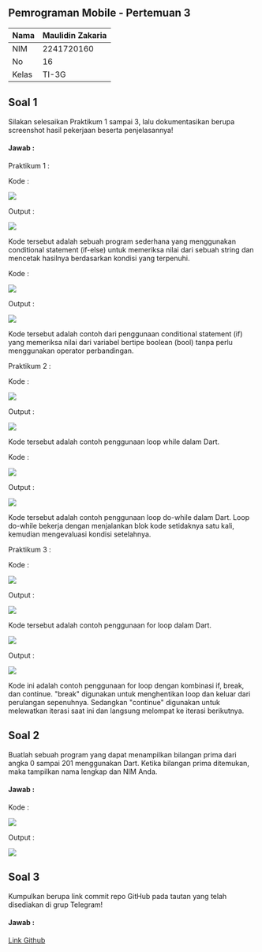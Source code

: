 ## Pemrograman Mobile - Pertemuan 3

| Nama  | Maulidin Zakaria |
| ----- | ---------------- |
| NIM   | 2241720160       |
| No    | 16               |
| Kelas | TI-3G            |

## Soal 1

Silakan selesaikan Praktikum 1 sampai 3, lalu dokumentasikan berupa screenshot hasil pekerjaan beserta penjelasannya!

#### Jawab :

Praktikum 1 :

Kode :

![](../../docs/Pertemuan_3/Pertemuan3_Kode1_Praktikum1.png)

Output :

![](../../docs/Pertemuan_3/Pertemuan3_Output1_Praktikum1.png)

Kode tersebut adalah sebuah program sederhana yang menggunakan conditional statement (if-else) untuk memeriksa nilai dari sebuah string dan mencetak hasilnya berdasarkan kondisi yang terpenuhi.

Kode :

![](../../docs/Pertemuan_3/Pertemuan3_Kode2_Praktikum1.png)

Output :

![](../../docs/Pertemuan_3/Pertemuan3_Output2_Praktikum1.png)

Kode tersebut adalah contoh dari penggunaan conditional statement (if) yang memeriksa nilai dari variabel bertipe boolean (bool) tanpa perlu menggunakan operator perbandingan.

Praktikum 2 :

Kode :

![](../../docs/Pertemuan_3/Pertemuan3_Kode1_Praktikum2.png)

Output :

![](../../docs/Pertemuan_3/Pertemuan3_Output1_Praktikum2.png)

Kode tersebut adalah contoh penggunaan loop while dalam Dart.

Kode :

![](../../docs/Pertemuan_3/Pertemuan3_Kode2_Praktikum2.png)

Output :

![](../../docs/Pertemuan_3/Pertemuan3_Output2_Praktikum2.png)

Kode tersebut adalah contoh penggunaan loop do-while dalam Dart. Loop do-while bekerja dengan menjalankan blok kode setidaknya satu kali, kemudian mengevaluasi kondisi setelahnya.

Praktikum 3 :

Kode :

![](../../docs/Pertemuan_3/Pertemuan3_Kode1_Praktikum3.png)

Output :

![](../../docs/Pertemuan_3/Pertemuan3_Output1_Praktikum3.png)

Kode tersebut adalah contoh penggunaan for loop dalam Dart.

![](../../docs/Pertemuan_3/Pertemuan3_Kode2_Praktikum3.png)

Output :

![](../../docs/Pertemuan_3/Pertemuan3_Output2_Praktikum3.png)

Kode ini adalah contoh penggunaan for loop dengan kombinasi if, break, dan continue. "break" digunakan untuk menghentikan loop dan keluar dari perulangan sepenuhnya. Sedangkan "continue" digunakan untuk melewatkan iterasi saat ini dan langsung melompat ke iterasi berikutnya.

## Soal 2

Buatlah sebuah program yang dapat menampilkan bilangan prima dari angka 0 sampai 201 menggunakan Dart. Ketika bilangan prima ditemukan, maka tampilkan nama lengkap dan NIM Anda.

#### Jawab :

Kode :

![](../../docs/Pertemuan_3/Pertemuan3_Tugas2_Kode.png)

Output :

![](../../docs/Pertemuan_3/Pertemuan3_Tugas2_Output.png)

## Soal 3

Kumpulkan berupa link commit repo GitHub pada tautan yang telah disediakan di grup Telegram!

#### Jawab :

[Link Github](https://github.com/MaulidinZakaria/16_MaulidinZakaria_JobsheetMobile)